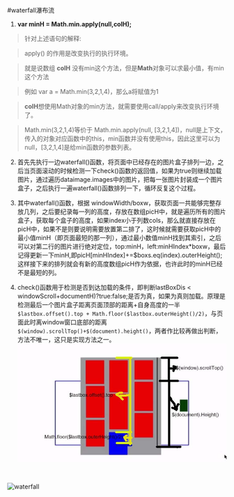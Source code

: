 #waterfall瀑布流

1. **var minH = Math.min.apply(null,colH);**
  > 针对上述语句的解释:

  > apply() 的作用是改变执行的执行环境。

  > 就是说数组 **colH** 没有min这个方法，但是**Math**对象可以求最小值，有min这个方法

  > 例如 var a = Math.min(3,2,1,4)，那么a将赋值为1

  > **colH**想使用Math对象的min方法，就需要使用call/apply来改变执行环境了。

  > Math.min(3,2,1,4)等价于 Math.min.apply(null, [3,2,1,4])，null是上下文，传入的对象对应函数中的this，min函数并没有使用this，因此这里可以为null，[3,2,1,4]是给min函数的参数列表。

   

2. 首先先执行一边waterfall()函数，将页面中已经存在的图片盒子排列一边，之后当页面滚动的时候检测一下check()函数的返回值，如果为true则继续加载图片，通过遍历dataimage.images中的图片，把每一张图片封装成一个图片盒子，之后执行一遍waterfall()函数排列一下，循环反复这个过程。

3. 其中waterfall()函数，根据 windowWidth/boxw，获取页面一共能够完整存放几列，之后要纪录每一列的高度，存放在数组picH中，就是遍历所有的图片盒子，获取每个盒子的高度，如果index小于列数cols，那么就直接存放在picH中，如果不是则要说明需要放置第二排了，这时候就需要获取picH中的最小值minH（即页面最短的那一列），通过最小数值minH找到其索引，之后可以对第二行的图片进行绝对定位，top:minH，left:minHIndex*boxw，最后记得更新一下minH,即picH[minHIndex]+=$boxs.eq(index).outerHeight();这样接下来的排列就会有新的高度数组picH作为依据，也许此时的minH已经不是最短的列。

4. check()函数用于检测是否到达加载的条件，即判断lastBoxDis < windowScroll+documentH)?true:false;是否为真，如果为真则加载。原理是检测最后一个图片盒子距离页面顶部的距离+自身高度的一半`$lastbox.offset().top + Math.floor($lastbox.outerHeight()/2)`，与页面此时离window窗口底部的距离`$(window).scrollTop()+$(document).height()`，两者作比较再做出判断，方法不唯一，这只是实现方法之一。![加载条件演示图](加载条件演示图.jpg)

   ​


![waterfall](waterfall.gif)